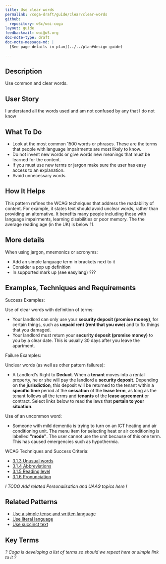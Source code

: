 ```yaml
---
title: Use clear words
permalink: /coga-draft/guide/clear/clear-words
github:
  repository: w3c/wai-coga
layout: guide
feedbackmail: wai@w3.org
doc-note-type: draft
doc-note-message-md: |
  [See page details in plan](../../plan#design-guide)

---
```

## Description

Use common and clear words.

## User Story

I understand all the words used and am not confused by any that I do not know

## What To Do

- Look at the most common 1500 words or phrases. These are the terms that people with language impairments are most likely to know.
- Do not invent new words or give words new meanings that must be learned for the content.
- If you must use new terms or jargon make sure the user has easy access to an explanation.
- Avoid unnecessary words

## How It Helps

This pattern refines the WCAG techniques that address the readability of content. For example, it states text should avoid unclear words, rather than providing an alternative. It benefits many people including those with language impairments, learning disabilities or poor memory.
The the average reading age (in the UK) is below 11.

## More details

When using jargon, mnemonics or acronyms:

- Add an simple language term in brackets next to it
- Consider a pop up definition
- In supported mark up (see easylang) ???

## Examples, Techniques and Requirements

Success Examples:

Use of clear words with definition of terms:

- Your landlord can only use your **security deposit (promise money)**, for certain things, such as **unpaid rent (rent that you owe)** and to fix things that you damaged.
- Your landlord must return your **security deposit (promise money)** to you by a clear date. This is usually 30 days after you leave the apartment.

Failure Examples:

Unclear words (as well as other pattern failures):

- A Landlord's Right to **Deduct**. When a **tenant** moves into a rental property, he or she will pay the landlord a **security deposit**. Depending on the **jurisdiction**, this deposit will be returned to the tenant within a **specific time** period at the **cessation** of the **lease term**, as long as the tenant follows all the terms and **tenants** of the **lease agreement** or contract. Select links below to read the laws that **pertain to your situation**.

Use of an uncommon word:

- Someone with mild dementia is trying to turn on an ICT heating and air conditioning unit. The menu item for selecting heat or air conditioning is labelled **"mode"**. The user cannot use the unit because of this one term. This has caused emergencies such as hypothermia.

WCAG Techniques and Success Criteria:

- [3.1.3 Unusual words](https://www.w3.org/WAI/WCAG21/quickref/#unusual-words)
- [3.1.4 Abbreviations](https://www.w3.org/WAI/WCAG21/quickref/#abbreviations)
- [3.1.5 Reading level](https://www.w3.org/WAI/WCAG21/quickref/#reading-level)
- [3.1.6 Pronunciation](https://www.w3.org/WAI/WCAG21/quickref/#pronunciation)

*! TODO Add related Personalisation and UAAG topics here !*

## Related Patterns

- [Use a simple tense and written language](./simple-language)
- [Use literal language](./literal-language)
- [Use succinct text](./succinct-text)

## Key Terms

*? Coga is developing a list of terms so should we repeat here or simple link to it ?*